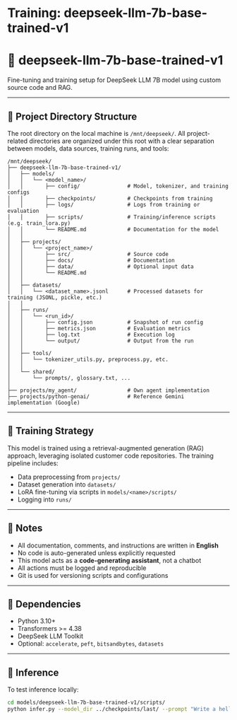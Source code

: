 # Training: deepseek-llm-7b-base-trained-v1
# 🧠 deepseek-llm-7b-base-trained-v1

Fine-tuning and training setup for DeepSeek LLM 7B model using custom source code and RAG.

---

## 📁 Project Directory Structure

The root directory on the local machine is `/mnt/deepseek/`. All project-related directories are organized under this root with a clear separation between models, data sources, training runs, and tools:

```
/mnt/deepseek/
├── deepseek-llm-7b-base-trained-v1/  
│   ├── models/                       
│   │   └── <model_name>/             
│   │       ├── config/               # Model, tokenizer, and training configs
│   │       ├── checkpoints/          # Checkpoints from training
│   │       ├── logs/                 # Logs from training or evaluation
│   │       ├── scripts/              # Training/inference scripts (e.g. train_lora.py)
│   │       └── README.md             # Documentation for the model
│   │
│   ├── projects/                     
│   │   └── <project_name>/           
│   │       ├── src/                  # Source code
│   │       ├── docs/                 # Documentation
│   │       ├── data/                 # Optional input data
│   │       └── README.md
│   │
│   ├── datasets/                     
│   │   └── <dataset_name>.jsonl      # Processed datasets for training (JSONL, pickle, etc.)
│   │
│   ├── runs/                         
│   │   └── <run_id>/                 
│   │       ├── config.json           # Snapshot of run config
│   │       ├── metrics.json          # Evaluation metrics
│   │       ├── log.txt               # Execution log
│   │       └── output/               # Output from the run
│   │
│   ├── tools/                        
│   │   └── tokenizer_utils.py, preprocess.py, etc.
│   │
│   └── shared/                       
│       └── prompts/, glossary.txt, ...
│
├── projects/my_agent/                # Own agent implementation
├── projects/python-genai/            # Reference Gemini implementation (Google)
```

---

## 🔧 Training Strategy

This model is trained using a retrieval-augmented generation (RAG) approach, leveraging isolated customer code repositories. The training pipeline includes:

- Data preprocessing from `projects/`
- Dataset generation into `datasets/`
- LoRA fine-tuning via scripts in `models/<name>/scripts/`
- Logging into `runs/`

---

## 📌 Notes

- All documentation, comments, and instructions are written in **English**
- No code is auto-generated unless explicitly requested
- This model acts as a **code-generating assistant**, not a chatbot
- All actions must be logged and reproducible
- Git is used for versioning scripts and configurations

---

## 🧩 Dependencies

- Python 3.10+
- Transformers >= 4.38
- DeepSeek LLM Toolkit
- Optional: `accelerate`, `peft`, `bitsandbytes`, `datasets`

---

## 🧪 Inference

To test inference locally:

```bash
cd models/deepseek-llm-7b-base-trained-v1/scripts/
python infer.py --model_dir ../checkpoints/last/ --prompt "Write a hello world script"
```

